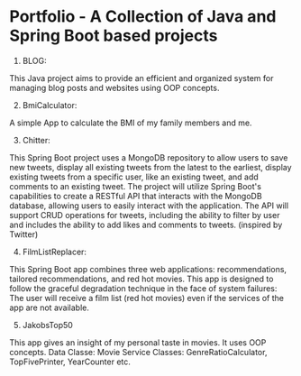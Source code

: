 # Portfolio - A Collection of Java and Spring Boot based projects

1) BLOG: 

This Java project aims to provide an efficient and organized system for managing blog posts and websites using OOP concepts.

2) BmiCalculator: 

A simple App to calculate the BMI of my family members and me.

3) Chitter: 

This Spring Boot project uses a MongoDB repository to allow users to save new tweets, display all existing tweets from the latest to the earliest, display existing tweets from a specific user, like an existing tweet, and add comments to an existing tweet. The project will utilize Spring Boot's capabilities to create a RESTful API that interacts with the MongoDB database, allowing users to easily interact with the application. The API will support CRUD operations for tweets, including the ability to filter by user and includes the ability to add likes and comments to tweets.
(inspired by Twitter)

4) FilmListReplacer: 

This Spring Boot app combines three web applications: recommendations, tailored recommendations, and red hot movies. This app is designed to follow the graceful degradation technique in the face of system failures: The user will receive a film list (red hot movies) even if the services of the app are not available.

5) JakobsTop50

This app gives an insight of my personal taste in movies.
It uses OOP concepts.
Data Classe: Movie
Service Classes: GenreRatioCalculator, TopFivePrinter, YearCounter etc.
